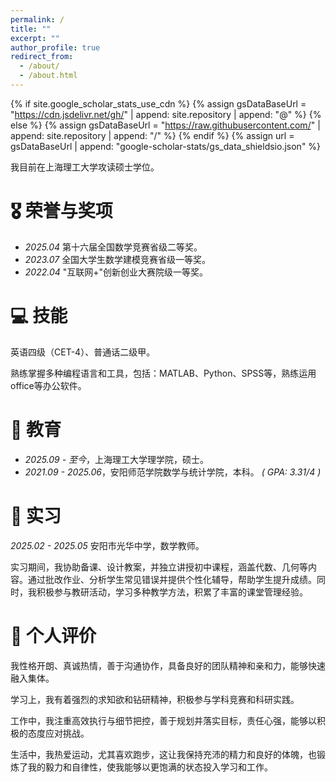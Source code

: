 ```yaml
---
permalink: /
title: ""
excerpt: ""
author_profile: true
redirect_from: 
  - /about/
  - /about.html
---
```


{% if site.google_scholar_stats_use_cdn %}
{% assign gsDataBaseUrl = "https://cdn.jsdelivr.net/gh/" | append: site.repository | append: "@" %}
{% else %}
{% assign gsDataBaseUrl = "https://raw.githubusercontent.com/" | append: site.repository | append: "/" %}
{% endif %}
{% assign url = gsDataBaseUrl | append: "google-scholar-stats/gs_data_shieldsio.json" %}

<span class='anchor' id='about-me'></span>

我目前在上海理工大学攻读硕士学位。

# 🎖 荣誉与奖项

- *2025.04*  第十六届全国数学竞赛省级二等奖。
- *2023.07*  全国大学生数学建模竞赛省级一等奖。
- *2022.04* "互联网+"创新创业大赛院级一等奖。

# 💻 技能

英语四级（CET-4）、普通话二级甲。

熟练掌握多种编程语言和工具，包括：MATLAB、Python、SPSS等，熟练运用office等办公软件。

# 📖 教育
- *2025.09 - 至今*，上海理工大学理学院，硕士。
- *2021.09 - 2025.06*，安阳师范学院数学与统计学院，本科。 *( GPA: 3.31/4 )*

# 📔 实习

*2025.02 - 2025.05*  安阳市光华中学，数学教师。

实习期间，我协助备课、设计教案，并独立讲授初中课程，涵盖代数、几何等内容。通过批改作业、分析学生常见错误并提供个性化辅导，帮助学生提升成绩。同时，我积极参与教研活动，学习多种教学方法，积累了丰富的课堂管理经验。

# 🥰 个人评价

我性格开朗、真诚热情，善于沟通协作，具备良好的团队精神和亲和力，能够快速融入集体。

学习上，我有着强烈的求知欲和钻研精神，积极参与学科竞赛和科研实践。

工作中，我注重高效执行与细节把控，善于规划并落实目标，责任心强，能够以积极的态度应对挑战。

生活中，我热爱运动，尤其喜欢跑步，这让我保持充沛的精力和良好的体魄，也锻炼了我的毅力和自律性，使我能够以更饱满的状态投入学习和工作。